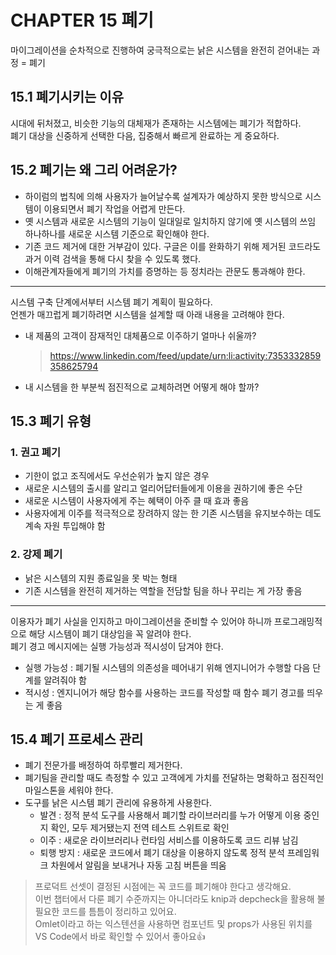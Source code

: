 # CHAPTER 15 폐기

마이그레이션을 순차적으로 진행하여 궁극적으로는 낡은 시스템을 완전히 걷어내는 과정 = 폐기

## 15.1 폐기시키는 이유

시대에 뒤처졌고, 비슷한 기능의 대체재가 존재하는 시스템에는 폐기가 적합하다.  
폐기 대상을 신중하게 선택한 다음, 집중해서 빠르게 완료하는 게 중요하다.

## 15.2 폐기는 왜 그리 어려운가?

- 하이럼의 법칙에 의해 사용자가 늘어날수록 설계자가 예상하지 못한 방식으로 시스템이 이용되면서 폐기 작업을 어렵게 만든다.  
- 옛 시스템과 새로운 시스템의 기능이 일대일로 일치하지 않기에 옛 시스템의 쓰임 하나하나를 새로운 시스템 기준으로 확인해야 한다.
- 기존 코드 제거에 대한 거부감이 있다. 구글은 이를 완화하기 위해 제거된 코드라도 과거 이력 검색을 통해 다시 찾을 수 있도록 했다.
- 이해관계자들에게 폐기의 가치를 증명하는 등 정치라는 관문도 통과해야 한다.

---

시스템 구축 단계에서부터 시스템 폐기 계획이 필요하다.  
언젠가 매끄럽게 폐기하려면 시스템을 설계할 때 아래 내용을 고려해야 한다.
- 내 제품의 고객이 잠재적인 대체품으로 이주하기 얼마나 쉬울까?
  > https://www.linkedin.com/feed/update/urn:li:activity:7353332859358625794
- 내 시스템을 한 부분씩 점진적으로 교체하려면 어떻게 해야 할까?

## 15.3 폐기 유형

### 1. 권고 폐기

- 기한이 없고 조직에서도 우선순위가 높지 않은 경우
- 새로운 시스템의 출시를 알리고 얼리어답터들에게 이용을 권하기에 좋은 수단
- 새로운 시스템이 사용자에게 주는 혜택이 아주 클 때 효과 좋음
- 사용자에게 이주를 적극적으로 장려하지 않는 한 기존 시스템을 유지보수하는 데도 계속 자원 투입해야 함

### 2. 강제 폐기

- 낡은 시스템의 지원 종료일을 못 박는 형태
- 기존 시스템을 완전히 제거하는 역할을 전담할 팀을 하나 꾸리는 게 가장 좋음

---

이용자가 폐기 사실을 인지하고 마이그레이션을 준비할 수 있어야 하니까 프로그래밍적으로 해당 시스템이 폐기 대상임을 꼭 알려야 한다.   
폐기 경고 메시지에는 실행 가능성과 적시성이 담겨야 한다.  
- 실행 가능성 : 폐기될 시스템의 의존성을 떼어내기 위해 엔지니어가 수행할 다음 단계를 알려줘야 함
- 적시성 : 엔지니어가 해당 함수를 사용하는 코드를 작성할 때 함수 폐기 경고를 띄우는 게 좋음

## 15.4 폐기 프로세스 관리

- 폐기 전문가를 배정하여 하루빨리 제거한다.
- 폐기팀을 관리할 때도 측정할 수 있고 고객에게 가치를 전달하는 명확하고 점진적인 마일스톤을 세워야 한다.
- 도구를 낡은 시스템 폐기 관리에 유용하게 사용한다.
  - 발견 : 정적 분석 도구를 사용해서 폐기할 라이브러리를 누가 어떻게 이용 중인지 확인, 모두 제거됐는지 전역 테스트 스위트로 확인
  - 이주 : 새로운 라이브러리나 런타임 서비스를 이용하도록 코드 리뷰 남김
  - 퇴행 방지 : 새로운 코드에서 폐기 대상을 이용하지 않도록 정적 분석 프레임워크 차원에서 알림을 보내거나 자동 고침 버튼을 띄움
 
> 프로덕트 선셋이 결정된 시점에는 꼭 코드를 폐기해야 한다고 생각해요.  
> 이번 챕터에서 다룬 폐기 수준까지는 아니더라도 knip과 depcheck을 활용해 불필요한 코드를 틈틈이 정리하고 있어요.  
> Omlet이라고 하는 익스텐션을 사용하면 컴포넌트 및 props가 사용된 위치를 VS Code에서 바로 확인할 수 있어서 좋아요👍
